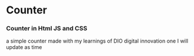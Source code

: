 # Counter
### Counter in Html JS and CSS

a simple counter made with my learnings of DIO digital innovation one 
I will update as time

